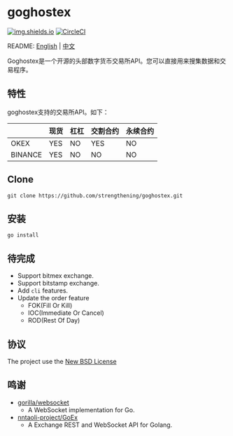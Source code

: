 # goghostex

[![img.shields.io](https://img.shields.io/badge/license-BSD-blue)](https://img.shields.io/badge/license-BSD-blue)
[![CircleCI](https://circleci.com/gh/strengthening/goghostex/tree/master.svg?style=svg&circle-token=3e0fb98af6c242519e447954d79a2188ef1bafa6)](https://circleci.com/gh/strengthening/goghostex/tree/master)

README: [English](https://github.com/strengthening/goghostex/blob/master/README.md) | [中文](https://github.com/strengthening/goghostex/blob/master/README-zh.md)

Goghostex是一个开源的头部数字货币交易所API。您可以直接用来搜集数据和交易程序。

## 特性

goghostex支持的交易所API。如下：

| |现货|杠杠|交割合约|永续合约|
|:---|:---|:---|:---|:---
|OKEX|YES|NO|YES|NO|
|BINANCE|YES|NO|NO|NO

## Clone

```
git clone https://github.com/strengthening/goghostex.git
```

## 安装 

```
go install
```


## 待完成

- Support bitmex exchange.
- Support bitstamp exchange.
- Add `cli` features.
- Update the order feature
    - FOK(Fill Or Kill)
    - IOC(Immediate Or Cancel)
    - ROD(Rest Of Day)


## 协议

The project use the [New BSD License](./LICENSE)

## 鸣谢

- [gorilla/websocket](https://github.com/gorilla/websocket)
    - A WebSocket implementation for Go.
- [nntaoli-project/GoEx](https://github.com/nntaoli-project/GoEx.git)
    - A Exchange REST and WebSocket API for Golang.
